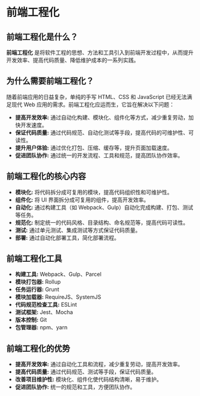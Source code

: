 # 前端工程化

## 前端工程化是什么？

**前端工程化** 是将软件工程的思想、方法和工具引入到前端开发过程中，从而提升开发效率、提高代码质量、降低维护成本的一系列实践。

## 为什么需要前端工程化？

随着前端应用的日益复杂，单纯的手写 HTML、CSS 和 JavaScript 已经无法满足现代 Web 应用的需求。前端工程化应运而生，它旨在解决以下问题：

- **提高开发效率:** 通过自动化构建、模块化、组件化等方式，减少重复劳动，加快开发速度。
- **保证代码质量:** 通过代码规范、自动化测试等手段，提高代码的可维护性、可读性。
- **提升用户体验:** 通过优化打包、压缩、缓存等，提升页面加载速度。
- **促进团队协作:** 通过统一的开发流程、工具和规范，提高团队协作效率。

## 前端工程化的核心内容

- **模块化:** 将代码拆分成可复用的模块，提高代码组织性和可维护性。
- **组件化:** 将 UI 界面拆分成可复用的组件，提高开发效率。
- **自动化:** 通过构建工具（如 Webpack、Gulp）自动化完成构建、打包、测试等任务。
- **规范化:** 制定统一的代码风格、目录结构、命名规范等，提高代码可读性。
- **测试:** 通过单元测试、集成测试等方式保证代码质量。
- **部署:** 通过自动化部署工具，简化部署流程。

## 前端工程化工具

- **构建工具:** Webpack、Gulp、Parcel
- **模块打包器:** Rollup
- **任务运行器:** Grunt
- **模块加载器:** RequireJS、SystemJS
- **代码规范检查工具:** ESLint
- **测试框架:** Jest、Mocha
- **版本控制:** Git
- **包管理器:** npm、yarn

## 前端工程化的优势

- **提高开发效率:** 通过自动化工具和流程，减少重复劳动，提高开发效率。
- **提高代码质量:** 通过代码规范、测试等手段，保证代码质量。
- **改善项目维护性:** 模块化、组件化使代码结构清晰，易于维护。
- **促进团队协作:** 统一的规范和工具，方便团队协作。